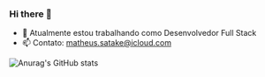 ### Hi there 👋

- 🔭 Atualmente estou trabalhando como Desenvolvedor Full Stack
- 📫 Contato: matheus.satake@icloud.com


![Anurag's GitHub stats](https://github-readme-stats.vercel.app/api/?username=satakesouza&count_private=true&hide=contribs,prs,issues&show_icons=true&title_color=fff&icon_color=79ff97&text_color=9f9f9f&bg_color=151515)
